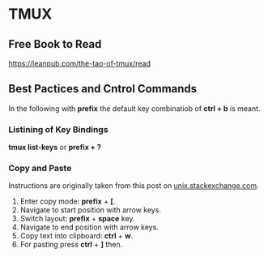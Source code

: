 # TMUX

## Free Book to Read

https://leanpub.com/the-tao-of-tmux/read

## Best Pactices and Cntrol Commands

In the following with __prefix__ the default key combinatiob of __ctrl + b__ is meant.

### Listining of Key Bindings

__tmux list-keys__ or __prefix + ?__ 

### Copy and Paste

Instructions are originally taken from this post on [unix.stackexchange.com](https://unix.stackexchange.com/questions/58763/copy-text-from-one-tmux-pane-to-another-using-vim).

1. Enter copy mode: __prefix__ + __[__.
2. Navigate to start position with arrow keys.
3. Switch layout: __prefix__ + __space__ key.
4. Navigate to end position with arrow keys.
5. Copy text into clipboard: __ctrl__ + __w__.
6. For pasting press __ctrl__ + __]__ then.
